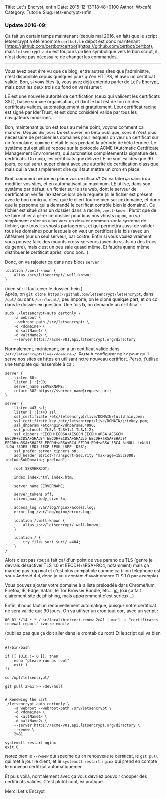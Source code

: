 Title: Let's Encrypt, enfin
Date: 2015-12-13T18:48+0100
Author: Wxcafé
Category: Tutoriel
Slug: lets-encrypt-enfin

### Update 2016-09:
Ça fait un certain temps maintenant (depuis mai 2016, en fait) que le script
letsencrypt a été renommé `certbot`. Le dépot est donc maintenant
[https://github.com/certbot/certbot](https://github.com/certbot/certbot), mais
`letsencrypt-auto` est toujours un lien symbolique vers le bon script, il n'est
donc pas nécessaire de changer les commandes.

---

Vous avez peut être vu que ce blog, entre autres sites que j'administre, n'est
disponible depuis quelques jours qu'en HTTPS, et avec un certificat valide. Bon,
si vous êtes là, vous avez déjà entendu parler de Let's Encrypt, mais pour les
deux trois du fond on va résumer:

LE est une nouvelle autorité de certification (ceux qui valident les certificats
SSL), basée sur une organisation, et dont le but est de fournir des certificats
valides, automatiquement et gratuitement. Leur certificat racine est signé par
IdenTrust, et est donc considéré valide par tous les navigateurs modernes.

Bon, maintenant qu'on est tous au même point, voyons comment ça marche. Depuis
dix jours LE est ouvert en bêta publique, donc il n'est plus nécessaire de
préciser les domaines pour lesquels on veut un certificat sur un formulaire,
comme c'était le cas pendant la période de bêta fermée. Le système qui est
utilisé repose sur le protocole ACME (Automatic Certificate Management
Environment), qui automatise complètement la signature des certificats. Du coup,
les certificats que délivre LE ne sont valides que 90 jours, ce qui serait super
chiant avec une autorité de certification classique, mais qui la veut simplement
dire qu'il faut mettre un cron en place.

Bref, comment mettre en place vos certificats? On va faire ça sans trop modifier
vos sites, et en automatisant au maximum. LE utilise, dans son système par
défaut, un fichier sur le site web, dont le serveur de certification vérifie
l'existence lors de la requête (si le fichier est présent avec le bon contenu,
c'est que le client tourne bien sur ce domaine, et donc que la personne qui
a demandé le certificat contrôle bien le domaine). Ce fichier est situé dans un
dossier dans la racine, `.well-known`. Plutôt que de se faire chier a gérer ce
dossier pour tous nos vhosts nginx, on va simplement créer un alias vers un
dossier commun sur le système de fichier, que tous les vhosts partagerons, et
qui permettra aussi de valider tous les domaines pour lesquels on veut un
certificat à la fois (avec un AltName) (sur un seul serveur, par contre. Enfin
si vous voulez vraiment vous pouvez faire des mounts cross-serveurs (avec du
sshfs ou des trucs du genre), mais c'est un peu sale quand même. Et faudra quand
même distribuer le certificat après, donc bon...).

Donc, on va rajouter ça dans nos blocs `server` :

```shell
location /.well-known {
	alias /srv/letsencrypt/.well-known;
}
```

(bien sûr il faut créer le dossier, hein.)  
Après, on `git clone https://github.com/letsencrypt/letsencrypt`, dans `/opt/` ou
dans `/usr/local/`, peu importe, on le clone quelque part, et on cd dans le
dossier en question. Une fois là, on demande un certificat :

```shell
sudo ./letsencrypt-auto certonly \
	-a webroot \
	--webroot-path /srv/letsencrypt/ \
	-d <domaine> \
	-d <altName1> \
	-d <altName2> \
	--server https://acme-v01.api.letsencrypt.org/directory
```

Normalement, maintenant, on a un certificat valide dans
`/etc/letsencrypt/live/<domaine>/`. Reste à configurer nginx pour qu'il serve
nos sites en https en utilisant notre nouveau certificat. Perso, j'utilise une
template qui ressemble à ça :

```shell
server {
	listen 80;
	listen [::]:80;
	server_name SERVERNAME;
	return 302 https://$server_name$request_uri;
}

server {
	listen 443 ssl;
	listen [::]:443 ssl;
	ssl_certificate /etc/letsencrypt/live/DOMAIN/fullchain.pem;
	ssl_certificate_key /etc/letsencrypt/live/DOMAIN/privkey.pem;
	ssl_dhparam /etc/nginx/dhparams.4096;
	ssl_protocols TLSv1 TLSv1.1 TLSv1.2;
	ssl_ciphers "EECDH+ECDSA+AESGCM EECDH+aRSA+AESGCM EECDH+ECDSA+SHA384 EECDH+ECDSA+SHA256 EECDH+aRSA+SHA384 EECDH+aRSA+SHA256 EECDH+aRSA+RC4 EECDH EDH+aRSA !RC4 !aNULL !eNULL !LOW !3DES !MD5 !EXP !PSK !SRP !DSS";
	ssl_prefer_server_ciphers on;
	add_header Strict-Transport-Security "max-age=15552000; includeSubDomains; preload";

	root SERVERROOT;

	index index.html index.htm;

	server_name SERVERNAME;

	server_tokens off;
	client_max_body_size 5m;

	access_log /var/log/nginx/access.log;
	error_log /var/log/nginx/error.log;

	location /.well-known {
		alias /srv/letsencrypt/.well-known;
	}

	location / {
		try_files $uri $uri/ =404;
	}
}
```

Alors c'est pas /tout à fait ça/ d'un point de vue parano du TLS (genre je
devrais désactiver TLS 1.0 et EECDH+aRSA+RC4, notamment) mais ça marche pas trop
mal et c'est plus compatible comme ça (mon telephone est sous Android 4.4, donc
je suis content d'avoir encore TLS 1.0 par exemple).

Vous pouvez ajouter votre domaine à la liste préloadée dans Chrome/ium, Firefox,
IE, Edge, Safari, le Tor Browser Bundle, etc...
[ici](https://hstspreload.appspot.com/) (oui ça fait clairement site de
phishing, mais apparemment c'est serieux...)

Enfin, il nous faut un renouvellement automatique, puisque notre certificat ne
sera valide que 90 jours. On va utiliser un cron tout con, avec un script :

```shell
00 01 */14 * * /usr/local/bin/cert-renew 2>&1 | mail -s "certificates renewal report" <votre email>
```

(oubliez pas que ça doit aller dans le crontab du root)
Et le script qui va bien :

```shell
#!/bin/bash

if [[ $UID != 0 ]]; then
	echo "please run as root"
	exit 1
fi

cd /opt/letsencrypt/

git pull 2>&1 >> /dev/null


# Renewing the cert
./letsencrypt-auto certonly \
	-a webroot --webroot-path /srv/letsencrypt \
	-d <domaine> \
	-d <altName1> \
	-d <altName2> \
	--server https://acme-v01.api.letsencrypt.org/directory \
	--renew \
	2>&1

systemctl restart nginx
exit 0
```

Notez bien le `--renew` qui spécifie qu'on renouvelle le certificat, le `git pull`
qui met à jour le client, et le `systemctl restart nginx` qui prend en compte le
nouveau certificat automatiquement

Et puis voilà, normalement avec ça vous devriez pouvoir chopper des certificats
valides. C'est plutôt cool, en pratique.

Merci Let's Encrypt

